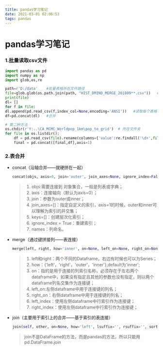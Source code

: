 ```yaml
---
title: pandas学习笔记
date: 2021-03-01 02:06:53
tags: pandas
---
```



# pandas学习笔记


### 1.批量读取csv文件
```python
import pandas as pd
import numpy as np
import glob,os,re

path=r'D:/data'    #批量表格所在文件路径
file=glob.glob(os.path.join(path, "HIST_DMIND_MERGE_201809**.csv"))   #每一个表格相同名称部分
print(file)
dl= []
for f in file:
dl.append(pd.read_csv(f,index_col=None,encoding='ANSI'))   #读取每个表格
df=pd.concat(dl)   #合并

# 第二种方法
os.chdir(r'Y:..\CA_MCMC_Worldpop_1km\pop_to_grid')  # 所在文件夹
for file in os.listdir():
    df = pd.read_csv(file).rename(columns={'value':re.findall('\d+',file)[0]}).set_index('id')
    final = pd.concat([final,df],axis=1)
```

### 2.表合并

* concat（沿轴合并——就硬拼在一起）

  ```python 
  concat(objs, axis=0, join='outer', join_axes=None, ignore_index=False, keys=None, levels=None, names=None, verify_integrity=False, sort=None, copy=True)
  
  ```

  > 1. objs:需要连接到 对象集合，一般是列表或字典；
  > 2. axis：连接轴向（默认为axis=0）；
  > 3. join：参数为outer或inner；
  > 4. join_axes=[]：指定自定义的索引，axis=1的时候，outer和inner可以理解为索引的并交集；
  > 5. keys=[]：创建层次化索引；
  > 6. ignore_index = True：重建索引；
  > 7. names：列命名。

* merge（通过键拼接列——表连接）

  ```python
  merge(left, right, how='inner', on=None, left_on=None, right_on=None, left_index=False, right_index=False, sort=False, suffixes=('_x', '_y'), copy=True, indicator=False, validate=None)
  
  ```

  > 1. left和right：两个不同的Dataframe，右边有时候也可以为Series；
  > 2. how：{‘left’，'right'，'outer'，'inner'},default为'inner';
  > 3. on：指的是用于连接的列索引名称，必须存在于左右两个dataframe中，如果没有指定且其他的参数也没有指定，则以两个dataframe列名交集作为连接键；
  > 4. left_on:左侧dataframe中用于连接键的列名；
  > 5. right_on：右侧dataframe中用于连接键的列名；
  > 6. left_index：使用左侧dataframe中行索引作为连接键；
  > 7. right_index：使用左侧dataframe中行索引作为连接键；

* join（主要用于索引上的合并——基于索引的表连接）

  ```python
  join(self, other, on=None, how='left', lsuffix='', rsuffix='', sort=False)
  ```

  > join不是DataFrame的方法，而是pandas的方法，所以只能用pd.DataFrame.join
